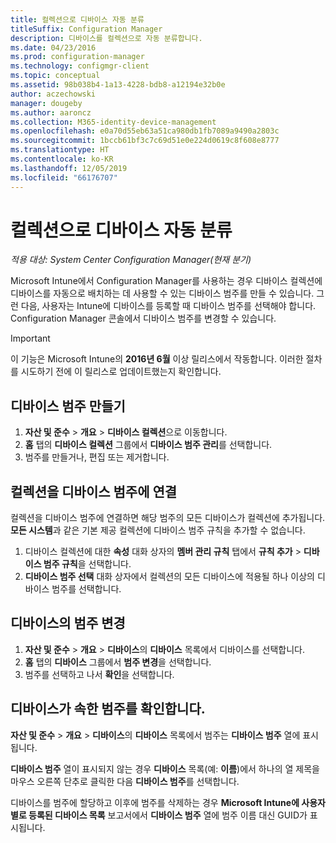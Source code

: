 ```yaml
---
title: 컬렉션으로 디바이스 자동 분류
titleSuffix: Configuration Manager
description: 디바이스를 컬렉션으로 자동 분류합니다.
ms.date: 04/23/2016
ms.prod: configuration-manager
ms.technology: configmgr-client
ms.topic: conceptual
ms.assetid: 98b038b4-1a13-4228-bdb8-a12194e32b0e
author: aczechowski
manager: dougeby
ms.author: aaroncz
ms.collection: M365-identity-device-management
ms.openlocfilehash: e0a70d55eb63a51ca980db1fb7089a9490a2803c
ms.sourcegitcommit: 1bccb61bf3c7c69d51e0e224d0619c8f608e8777
ms.translationtype: HT
ms.contentlocale: ko-KR
ms.lasthandoff: 12/05/2019
ms.locfileid: "66176707"
---
```

# <a name="automatically-categorize-devices-into-collections"></a>컬렉션으로 디바이스 자동 분류

*적용 대상: System Center Configuration Manager(현재 분기)*

Microsoft Intune에서 Configuration Manager를 사용하는 경우 디바이스 컬렉션에 디바이스를 자동으로 배치하는 데 사용할 수 있는 디바이스 범주를 만들 수 있습니다. 그런 다음, 사용자는 Intune에 디바이스를 등록할 때 디바이스 범주를 선택해야 합니다. Configuration Manager 콘솔에서 디바이스 범주를 변경할 수 있습니다.

> [!IMPORTANT]
>  이 기능은 Microsoft Intune의 **2016년 6월** 이상 릴리스에서 작동합니다. 이러한 절차를 시도하기 전에 이 릴리스로 업데이트했는지 확인합니다.

## <a name="create-device-categories"></a>디바이스 범주 만들기

1.  **자산 및 준수** > **개요** > **디바이스 컬렉션**으로 이동합니다.
2.  **홈** 탭의 **디바이스 컬렉션** 그룹에서 **디바이스 범주 관리**를 선택합니다.
3.  범주를 만들거나, 편집 또는 제거합니다.

## <a name="associate-a-collection-with-a-device-category"></a>컬렉션을 디바이스 범주에 연결

컬렉션을 디바이스 범주에 연결하면 해당 범주의 모든 디바이스가 컬렉션에 추가됩니다. **모든 시스템**과 같은 기본 제공 컬렉션에 디바이스 범주 규칙을 추가할 수 없습니다.

1.  디바이스 컬렉션에 대한 **속성** 대화 상자의 **멤버 관리 규칙** 탭에서 **규칙 추가** > **디바이스 범주 규칙**을 선택합니다.
2.  **디바이스 범주 선택** 대화 상자에서 컬렉션의 모든 디바이스에 적용될 하나 이상의 디바이스 범주를 선택합니다.

## <a name="change-the-category-of-a-device"></a>디바이스의 범주 변경

1.  **자산 및 준수** > **개요** > **디바이스**의 **디바이스** 목록에서 디바이스를 선택합니다.
2.  **홈** 탭의 **디바이스** 그룹에서 **범주 변경**을 선택합니다.
3.  범주를 선택하고 나서 **확인**을 선택합니다.

## <a name="view-which-category-a-device-belongs-to"></a>디바이스가 속한 범주를 확인합니다.

**자산 및 준수** > **개요** > **디바이스**의 **디바이스** 목록에서 범주는 **디바이스 범주** 열에 표시됩니다.

**디바이스 범주** 열이 표시되지 않는 경우 **디바이스** 목록(예: **이름**)에서 하나의 열 제목을 마우스 오른쪽 단추로 클릭한 다음 **디바이스 범주**를 선택합니다.

디바이스를 범주에 할당하고 이후에 범주를 삭제하는 경우 **Microsoft Intune에 사용자별로 등록된 디바이스 목록** 보고서에서 **디바이스 범주** 열에 범주 이름 대신 GUID가 표시됩니다.

